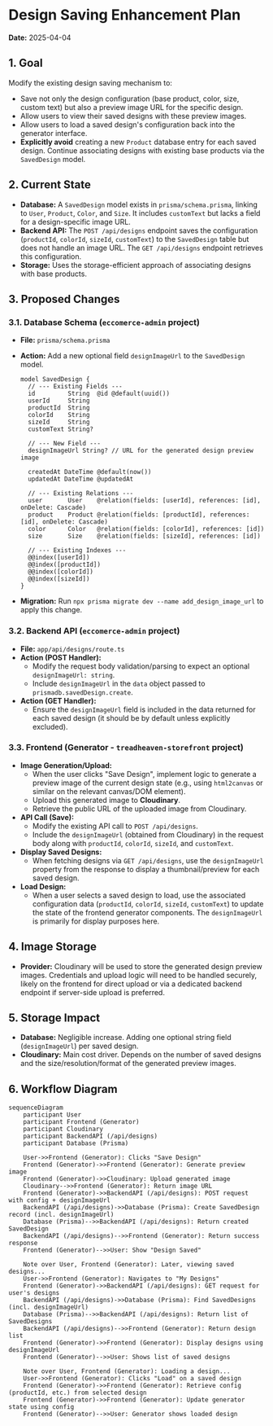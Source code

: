 # Design Saving Enhancement Plan

**Date:** 2025-04-04

## 1. Goal

Modify the existing design saving mechanism to:

- Save not only the design configuration (base product, color, size, custom text) but also a preview image URL for the specific design.
- Allow users to view their saved designs with these preview images.
- Allow users to load a saved design's configuration back into the generator interface.
- **Explicitly avoid** creating a new `Product` database entry for each saved design. Continue associating designs with existing base products via the `SavedDesign` model.

## 2. Current State

- **Database:** A `SavedDesign` model exists in `prisma/schema.prisma`, linking to `User`, `Product`, `Color`, and `Size`. It includes `customText` but lacks a field for a design-specific image URL.
- **Backend API:** The `POST /api/designs` endpoint saves the configuration (`productId`, `colorId`, `sizeId`, `customText`) to the `SavedDesign` table but does not handle an image URL. The `GET /api/designs` endpoint retrieves this configuration.
- **Storage:** Uses the storage-efficient approach of associating designs with base products.

## 3. Proposed Changes

### 3.1. Database Schema (`eccomerce-admin` project)

- **File:** `prisma/schema.prisma`
- **Action:** Add a new optional field `designImageUrl` to the `SavedDesign` model.

  ```prisma
  model SavedDesign {
    // --- Existing Fields ---
    id         String  @id @default(uuid())
    userId     String
    productId  String
    colorId    String
    sizeId     String
    customText String?

    // --- New Field ---
    designImageUrl String? // URL for the generated design preview image

    createdAt DateTime @default(now())
    updatedAt DateTime @updatedAt

    // --- Existing Relations ---
    user       User    @relation(fields: [userId], references: [id], onDelete: Cascade)
    product    Product @relation(fields: [productId], references: [id], onDelete: Cascade)
    color      Color   @relation(fields: [colorId], references: [id])
    size       Size    @relation(fields: [sizeId], references: [id])

    // --- Existing Indexes ---
    @@index([userId])
    @@index([productId])
    @@index([colorId])
    @@index([sizeId])
  }
  ```

- **Migration:** Run `npx prisma migrate dev --name add_design_image_url` to apply this change.

### 3.2. Backend API (`eccomerce-admin` project)

- **File:** `app/api/designs/route.ts`
- **Action (POST Handler):**
  - Modify the request body validation/parsing to expect an optional `designImageUrl: string`.
  - Include `designImageUrl` in the `data` object passed to `prismadb.savedDesign.create`.
- **Action (GET Handler):**
  - Ensure the `designImageUrl` field is included in the data returned for each saved design (it should be by default unless explicitly excluded).

### 3.3. Frontend (Generator - `treadheaven-storefront` project)

- **Image Generation/Upload:**
  - When the user clicks "Save Design", implement logic to generate a preview image of the current design state (e.g., using `html2canvas` or similar on the relevant canvas/DOM element).
  - Upload this generated image to **Cloudinary**.
  - Retrieve the public URL of the uploaded image from Cloudinary.
- **API Call (Save):**
  - Modify the existing API call to `POST /api/designs`.
  - Include the `designImageUrl` (obtained from Cloudinary) in the request body along with `productId`, `colorId`, `sizeId`, and `customText`.
- **Display Saved Designs:**
  - When fetching designs via `GET /api/designs`, use the `designImageUrl` property from the response to display a thumbnail/preview for each saved design.
- **Load Design:**
  - When a user selects a saved design to load, use the associated configuration data (`productId`, `colorId`, `sizeId`, `customText`) to update the state of the frontend generator components. The `designImageUrl` is primarily for display purposes here.

## 4. Image Storage

- **Provider:** Cloudinary will be used to store the generated design preview images. Credentials and upload logic will need to be handled securely, likely on the frontend for direct upload or via a dedicated backend endpoint if server-side upload is preferred.

## 5. Storage Impact

- **Database:** Negligible increase. Adding one optional string field (`designImageUrl`) per saved design.
- **Cloudinary:** Main cost driver. Depends on the number of saved designs and the size/resolution/format of the generated preview images.

## 6. Workflow Diagram

```mermaid
sequenceDiagram
    participant User
    participant Frontend (Generator)
    participant Cloudinary
    participant BackendAPI (/api/designs)
    participant Database (Prisma)

    User->>Frontend (Generator): Clicks "Save Design"
    Frontend (Generator)->>Frontend (Generator): Generate preview image
    Frontend (Generator)->>Cloudinary: Upload generated image
    Cloudinary-->>Frontend (Generator): Return image URL
    Frontend (Generator)->>BackendAPI (/api/designs): POST request with config + designImageUrl
    BackendAPI (/api/designs)->>Database (Prisma): Create SavedDesign record (incl. designImageUrl)
    Database (Prisma)-->>BackendAPI (/api/designs): Return created SavedDesign
    BackendAPI (/api/designs)-->>Frontend (Generator): Return success response
    Frontend (Generator)-->>User: Show "Design Saved"

    Note over User, Frontend (Generator): Later, viewing saved designs...
    User->>Frontend (Generator): Navigates to "My Designs"
    Frontend (Generator)->>BackendAPI (/api/designs): GET request for user's designs
    BackendAPI (/api/designs)->>Database (Prisma): Find SavedDesigns (incl. designImageUrl)
    Database (Prisma)-->>BackendAPI (/api/designs): Return list of SavedDesigns
    BackendAPI (/api/designs)-->>Frontend (Generator): Return design list
    Frontend (Generator)->>Frontend (Generator): Display designs using designImageUrl
    Frontend (Generator)-->>User: Shows list of saved designs

    Note over User, Frontend (Generator): Loading a design...
    User->>Frontend (Generator): Clicks "Load" on a saved design
    Frontend (Generator)->>Frontend (Generator): Retrieve config (productId, etc.) from selected design
    Frontend (Generator)->>Frontend (Generator): Update generator state using config
    Frontend (Generator)-->>User: Generator shows loaded design
```
